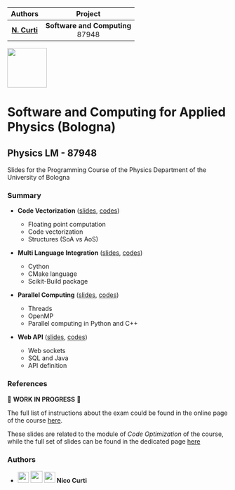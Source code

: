 | **Authors**   | **Project** |
|:-------------:|:-----------:|
| [**N. Curti**](https://github.com/Nico-Curti) | **Software and Computing**<br>87948 |

<a href="https://www.unibo.it/sitoweb/nico.curti2/didattica">
  <div class="image">
    <img src="https://cdn.rawgit.com/physycom/templates/697b327d/logo_unibo.png" width="90" height="90">
  </div>
</a>

# Software and Computing for Applied Physics (Bologna)

## Physics LM - 87948

Slides for the Programming Course of the Physics Department of the University of Bologna

### Summary

* **Code Vectorization** ([slides](https://github.com/Nico-Curti/Software-Computing/blob/main/notebook/01_code_vectorization.ipynb), [codes](https://github.com/Nico-Curti/Software-Computing/blob/main/optimization))
  - Floating point computation
  - Code vectorization
  - Structures (SoA vs AoS)

* **Multi Language Integration** ([slides](https://github.com/Nico-Curti/Software-Computing/blob/main/notebook/02_multi_languages.ipynb), [codes](https://github.com/Nico-Curti/Software-Computing/blob/main/sktest))
  - Cython
  - CMake language
  - Scikit-Build package

* **Parallel Computing** ([slides](https://github.com/Nico-Curti/Software-Computing/blob/main/notebook/03_parallel.ipynb), [codes](https://github.com/Nico-Curti/Software-Computing/blob/main/optimization))
  - Threads
  - OpenMP
  - Parallel computing in Python and C++

* **Web API** ([slides](https://github.com/Nico-Curti/Software-Computing/blob/main/notebook/04_webAPI.ipynb), [codes](https://github.com/Nico-Curti/Software-Computing/blob/main/web))
  - Web sockets
  - SQL and Java
  - API definition

### References

:construction: **WORK IN PROGRESS** :construction:

The full list of instructions about the exam could be found in the online page of the course [here](https://www.unibo.it/en/study/phd-professional-masters-specialisation-schools-and-other-programmes/course-unit-catalogue/course-unit/2023/433562).

These slides are related to the module of *Code Optimization* of the course, while the full set of slides can be found in the dedicated page [here](https://github.com/UniboDIFABiophysics/programmingCourseDIFA)

### Authors

* <img src="https://avatars0.githubusercontent.com/u/24650975?s=400&v=4" width="25px"> [<img src="https://github.githubassets.com/images/modules/logos_page/GitHub-Mark.png" width="27px">](https://github.com/Nico-Curti) [<img src="https://cdn.rawgit.com/physycom/templates/697b327d/logo_unibo.png" width="25px">](https://www.unibo.it/sitoweb/nico.curti2) **Nico Curti**
